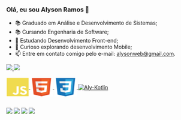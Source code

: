 ### Olá, eu sou Alyson Ramos 👋


- 📚 Graduado em Análise e Desenvolvimento de Sistemas;
- 📚 Cursando Engenharia de Software;
- 🌱 Estudando Desenvolvimento Front-end;
- 📱 Curioso explorando desenvolvimento Mobile;
- 📫 Entre em contato comigo pelo e-mail: alysonweb@gmail.com.

<div>
  <a href="https://github.com/alysonweb">
  <img width="48%"  src="https://github-readme-stats.vercel.app/api?username=alysonweb&show_icons=true&theme=gruvbox&include_all_commits=true&count_private=true"/>
  <img width="48%"  src="https://github-readme-stats.vercel.app/api/top-langs/?username=alysonweb&layout=compact&langs_count=7&theme=gruvbox"/>
    
</div>
<div style="display: inline_block"><br>
  <img align="center" alt="Aly-Js" height="50" width="60" src="https://raw.githubusercontent.com/devicons/devicon/master/icons/javascript/javascript-plain.svg">
  <img align="center" alt="Aly-HTML" height="50" width="60" src="https://raw.githubusercontent.com/devicons/devicon/master/icons/html5/html5-original.svg">
  <img align="center" alt="Aly-CSS" height="50" width="60" src="https://raw.githubusercontent.com/devicons/devicon/master/icons/css3/css3-original.svg">
  <img align="center" alt="Aly-Kotlin" height="50" width="60" src="https://cdn.jsdelivr.net/gh/devicons/devicon/icons/kotlin/kotlin-original.svg">

</div>
  
  ##
 
<div> 

  <a href="https://instagram.com/alysonweb" target="_blank"><img src="https://img.shields.io/badge/-Instagram-%23E4405F?style=for-the-badge&logo=instagram&logoColor=white" target="_blank"></a>
 	<a href="https://wa.me/5561983133516?text=Que+bom+ver+voc%C3%AA+por+aqui%2C+espero+que+encontre+o+que+procura%21" target="_blank"><img src="https://img.shields.io/badge/WhatsApp-25D366?style=for-the-badge&logo=whatsapp&logoColor=white" target="_blank"></a>
 <a href="https://discord.com/channels/@alysonweb" target="_blank"><img src="https://img.shields.io/badge/Discord-7289DA?style=for-the-badge&logo=discord&logoColor=white" target="_blank"></a>
  <a href="alysonweb@gmail.com" target="_blank"><img src="https://img.shields.io/badge/Gmail-D14836?style=for-the-badge&logo=gmail&logoColor=white"></a>

 
  
 
</div>
